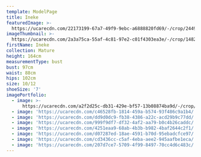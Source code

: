 ```yaml
---
template: ModelPage
title: Ineke
featuredImage: >-
  https://ucarecdn.com/22173199-67a7-49f9-9ebc-a6888820fd69/-/crop/2449x1246/0,0/-/preview/
imageThumbnail: >-
  https://ucarecdn.com/2a3a75ca-55af-4c81-97e2-c01f4303ea3e/-/crop/1482x2000/162,108/-/preview/
firstName: Ineke
collection: Mature
height: 164cm
measurementType: bust
bust: 97cm
waist: 88cm
hips: 102cm
size: 10/12
shoeSize: '7'
imagePortfolio:
  - image: >-
      https://ucarecdn.com/a2f2d25c-db31-429e-bf57-13b08874ba9d/-/crop/1398x2048/117,389/-/preview/
  - image: 'https://ucarecdn.com/c46528fb-1814-459a-b574-93f486c9a1b4/'
  - image: 'https://ucarecdn.com/dd9d0dc9-fb38-4386-a22c-acd29b9c77dd/'
  - image: 'https://ucarecdn.com/999f9df7-df32-4af2-aa79-b0c4b26caddc/'
  - image: 'https://ucarecdn.com/4251eaa9-68ab-4b3b-b982-4baf2644c2f1/'
  - image: 'https://ucarecdn.com/d07287ed-18ae-4591-b70d-95ebadcfce97/'
  - image: 'https://ucarecdn.com/cd3436cc-c5af-4eba-aee2-945aafbe1eca/'
  - image: 'https://ucarecdn.com/207d7ce7-5709-4f99-8497-70cc4d6c483c/'
---
```


